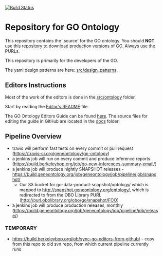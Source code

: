 [![Build Status](https://travis-ci.org/geneontology/go-ontology.svg?branch=master)](https://travis-ci.org/geneontology/go-ontology)

# Repository for GO Ontology

This repository contains the 'source' for the GO ontology. You should
__NOT__ use this repository to download production versions of
GO. Always use the PURLs.

This repository is primarily for the developers of the GO.

The yaml design patterns are here: [src/design_patterns](src/design_patterns).

## Editors Instructions

Most of the work of the editors is done in the [src/ontology](src/ontology) folder.

Start by reading the [Editor's README](src/ontology/README-editors.md) file.

The GO Ontology Editors Guide can be found [here](http://go-ontology.readthedocs.io/). The source files for editing the guide in GitHub are located in the [docs](docs/) folder.

## Pipeline Overview

 - travis will perform fast tests on every commit or pull request (https://travis-ci.org/geneontology/go-ontology)
 - a jenkins job will run on every commit and produce inference reports (https://build.berkeleybop.org/job/go-new-inferences-summary-email/)
 - a jenkins job will produce nightly SNAPSHOT releases - https://build.geneontology.org/job/geneontology/job/pipeline/job/snapshot/
    * Our S3 bucket for go-data-product-snapshot/ontology/ which is mapped to http://snapshot.geneontology.org/ontology/, which is redirected to from the OBO Library PURL (http://purl.obolibrary.org/obo/go/snapshot/FOO)
 - a jenkins job will produce production releases, monthly (https://build.geneontology.org/job/geneontology/job/pipeline/job/release/)

### TEMPORARY

 - https://build.berkeleybop.org/job/sync-go-editors-from-github/ - copy from this repo to old svn repo, from which current pipeline currently runs
